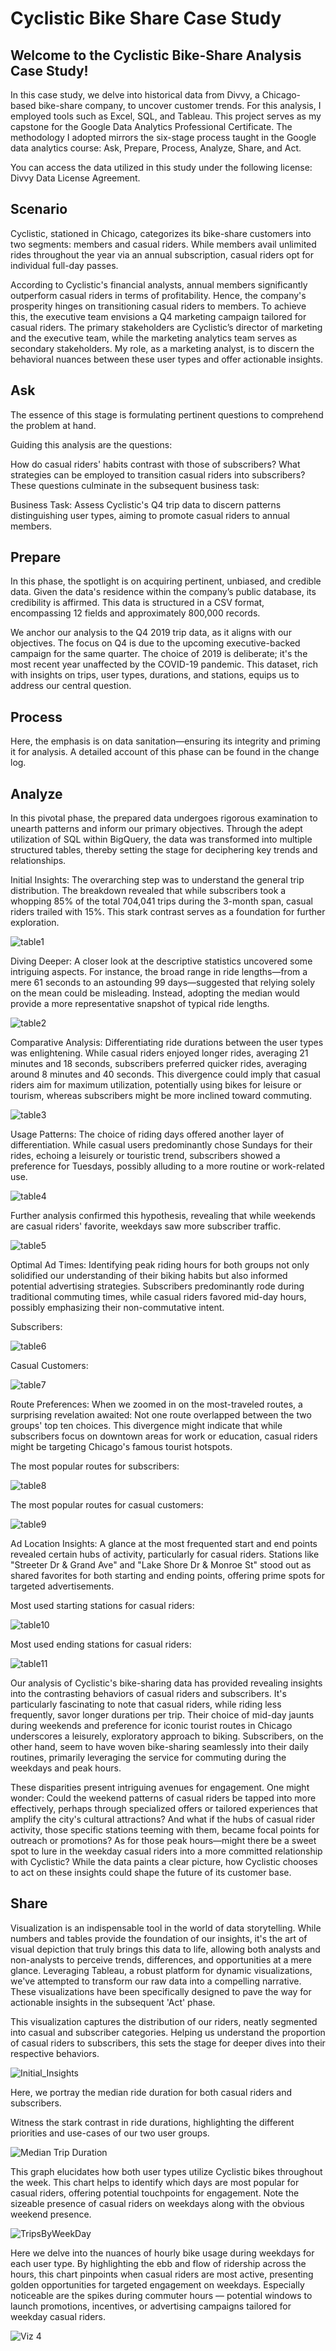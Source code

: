 # Cyclistic Bike Share Case Study

## Welcome to the Cyclistic Bike-Share Analysis Case Study!

In this case study, we delve into historical data from Divvy, a Chicago-based bike-share company, to uncover customer trends. For this analysis, I employed tools such as Excel, SQL, and Tableau. This project serves as my capstone for the Google Data Analytics Professional Certificate. The methodology I adopted mirrors the six-stage process taught in the Google data analytics course: Ask, Prepare, Process, Analyze, Share, and Act.

You can access the data utilized in this study under the following license: Divvy Data License Agreement.

## Scenario

Cyclistic, stationed in Chicago, categorizes its bike-share customers into two segments: members and casual riders. While members avail unlimited rides throughout the year via an annual subscription, casual riders opt for individual full-day passes.

According to Cyclistic's financial analysts, annual members significantly outperform casual riders in terms of profitability. Hence, the company's prosperity hinges on transitioning casual riders to members. To achieve this, the executive team envisions a Q4 marketing campaign tailored for casual riders. The primary stakeholders are Cyclistic’s director of marketing and the executive team, while the marketing analytics team serves as secondary stakeholders. My role, as a marketing analyst, is to discern the behavioral nuances between these user types and offer actionable insights.

## Ask

The essence of this stage is formulating pertinent questions to comprehend the problem at hand.

Guiding this analysis are the questions:

How do casual riders' habits contrast with those of subscribers?
What strategies can be employed to transition casual riders into subscribers?
These questions culminate in the subsequent business task:

Business Task: Assess Cyclistic's Q4 trip data to discern patterns distinguishing user types, aiming to promote casual riders to annual members.

## Prepare

In this phase, the spotlight is on acquiring pertinent, unbiased, and credible data. Given the data's residence within the company’s public database, its credibility is affirmed. This data is structured in a CSV format, encompassing 12 fields and approximately 800,000 records.

We anchor our analysis to the Q4 2019 trip data, as it aligns with our objectives. The focus on Q4 is due to the upcoming executive-backed campaign for the same quarter. The choice of 2019 is deliberate; it's the most recent year unaffected by the COVID-19 pandemic. This dataset, rich with insights on trips, user types, durations, and stations, equips us to address our central question.

## Process

Here, the emphasis is on data sanitation—ensuring its integrity and priming it for analysis. A detailed account of this phase can be found in the change log.

## Analyze

In this pivotal phase, the prepared data undergoes rigorous examination to unearth patterns and inform our primary objectives. Through the adept utilization of SQL within BigQuery, the data was transformed into multiple structured tables, thereby setting the stage for deciphering key trends and relationships.

Initial Insights: The overarching step was to understand the general trip distribution. The breakdown revealed that while subscribers took a whopping 85% of the total 704,041 trips during the 3-month span, casual riders trailed with 15%. This stark contrast serves as a foundation for further exploration.

![table1](https://github.com/MaazKCodes/cyclistic_data_analysis_project/assets/145296540/19b4233a-1dc4-40bf-b9dc-5ffa3a82c665)


Diving Deeper: A closer look at the descriptive statistics uncovered some intriguing aspects. For instance, the broad range in ride lengths—from a mere 61 seconds to an astounding 99 days—suggested that relying solely on the mean could be misleading. Instead, adopting the median would provide a more representative snapshot of typical ride lengths.

![table2](https://github.com/MaazKCodes/cyclistic_data_analysis_project/assets/145296540/03bf2aed-e688-4519-a376-d6390f062ede)


Comparative Analysis: Differentiating ride durations between the user types was enlightening. While casual riders enjoyed longer rides, averaging 21 minutes and 18 seconds, subscribers preferred quicker rides, averaging around 8 minutes and 40 seconds. This divergence could imply that casual riders aim for maximum utilization, potentially using bikes for leisure or tourism, whereas subscribers might be more inclined toward commuting.

![table3](https://github.com/MaazKCodes/cyclistic_data_analysis_project/assets/145296540/949c2178-72a9-4584-8930-134fc7b0321f)


Usage Patterns: The choice of riding days offered another layer of differentiation. While casual users predominantly chose Sundays for their rides, echoing a leisurely or touristic trend, subscribers showed a preference for Tuesdays, possibly alluding to a more routine or work-related use.

![table4](https://github.com/MaazKCodes/cyclistic_data_analysis_project/assets/145296540/4e959c64-c47b-437c-91a7-18efbcb71aff)

Further analysis confirmed this hypothesis, revealing that while weekends are casual riders' favorite, weekdays saw more subscriber traffic.

![table5](https://github.com/MaazKCodes/cyclistic_data_analysis_project/assets/145296540/457294d9-1765-4123-8ef4-a2e6c5fe4905)


Optimal Ad Times: Identifying peak riding hours for both groups not only solidified our understanding of their biking habits but also informed potential advertising strategies. Subscribers predominantly rode during traditional commuting times, while casual riders favored mid-day hours, possibly emphasizing their non-commutative intent.

Subscribers:

![table6](https://github.com/MaazKCodes/cyclistic_data_analysis_project/assets/145296540/82d5bb22-1dfb-4423-b44b-d5cf24b7aa23)


Casual Customers:

![table7](https://github.com/MaazKCodes/cyclistic_data_analysis_project/assets/145296540/b6c49dad-e84e-4585-9229-c329250d83f4)


Route Preferences: When we zoomed in on the most-traveled routes, a surprising revelation awaited: Not one route overlapped between the two groups' top ten choices. This divergence might indicate that while subscribers focus on downtown areas for work or education, casual riders might be targeting Chicago's famous tourist hotspots.

The most popular routes for subscribers:

![table8](https://github.com/MaazKCodes/cyclistic_data_analysis_project/assets/145296540/ba3e90e3-b3a0-4c52-93ab-aa7ecc423962)

The most popular routes for casual customers: 

![table9](https://github.com/MaazKCodes/cyclistic_data_analysis_project/assets/145296540/3f0e0e47-b86b-45e9-bf1e-368db3bc5227)

Ad Location Insights: A glance at the most frequented start and end points revealed certain hubs of activity, particularly for casual riders. Stations like "Streeter Dr & Grand Ave" and "Lake Shore Dr & Monroe St" stood out as shared favorites for both starting and ending points, offering prime spots for targeted advertisements.

Most used  starting stations for casual riders:

![table10](https://github.com/MaazKCodes/cyclistic_data_analysis_project/assets/145296540/998fbb1f-53e7-4bc6-83e8-757dde13d64d)

Most used ending stations for casual riders:

![table11](https://github.com/MaazKCodes/cyclistic_data_analysis_project/assets/145296540/7461844d-d8de-4d1e-94e3-d0c686791dcd)


Our analysis of Cyclistic's bike-sharing data has provided revealing insights into the contrasting behaviors of casual riders and subscribers. It's particularly fascinating to note that casual riders, while riding less frequently, savor longer durations per trip. Their choice of mid-day jaunts during weekends and preference for iconic tourist routes in Chicago underscores a leisurely, exploratory approach to biking. Subscribers, on the other hand, seem to have woven bike-sharing seamlessly into their daily routines, primarily leveraging the service for commuting during the weekdays and peak hours.

These disparities present intriguing avenues for engagement. One might wonder: Could the weekend patterns of casual riders be tapped into more effectively, perhaps through specialized offers or tailored experiences that amplify the city's cultural attractions? And what if the hubs of casual rider activity, those specific stations teeming with them, became focal points for outreach or promotions? As for those peak hours—might there be a sweet spot to lure in the weekday casual riders into a more committed relationship with Cyclistic? While the data paints a clear picture, how Cyclistic chooses to act on these insights could shape the future of its customer base.


## Share

Visualization is an indispensable tool in the world of data storytelling. While numbers and tables provide the foundation of our insights, it's the art of visual depiction that truly brings this data to life, allowing both analysts and non-analysts to perceive trends, differences, and opportunities at a mere glance. Leveraging Tableau, a robust platform for dynamic visualizations, we've attempted to transform our raw data into a compelling narrative. These visualizations have been specifically designed to pave the way for actionable insights in the subsequent 'Act' phase.

This visualization captures the distribution of our riders, neatly segmented into casual and subscriber categories. Helping us understand the proportion of casual riders to subscribers, this sets the stage for deeper dives into their respective behaviors.

![Initial_Insights](https://github.com/MaazKCodes/cyclistic_data_analysis_project/assets/145296540/c1b8436f-73ab-4896-b83e-dd1018e35d9a)

Here, we portray the median ride duration for both casual riders and subscribers.

Witness the stark contrast in ride durations, highlighting the different priorities and use-cases of our two user groups.

![Median Trip Duration](https://github.com/MaazKCodes/cyclistic_data_analysis_project/assets/145296540/7f054510-b0b7-4021-a58f-f69dd07484f1)

This graph elucidates how both user types utilize Cyclistic bikes throughout the week. This chart helps to identify which days are most popular for casual riders, offering potential touchpoints for engagement. Note the sizeable presence of casual riders on weekdays along with the obvious weekend presence.

![TripsByWeekDay](https://github.com/MaazKCodes/cyclistic_data_analysis_project/assets/145296540/2d932027-56fa-458c-9115-9d5273ac5075)

Here we delve into the nuances of hourly bike usage during weekdays for each user type. By highlighting the ebb and flow of ridership across the hours, this chart pinpoints when casual riders are most active, presenting golden opportunities for targeted engagement on weekdays. Especially noticeable are the spikes during commuter hours — potential windows to launch promotions, incentives, or advertising campaigns tailored for weekday casual riders.

![Viz 4](https://github.com/MaazKCodes/cyclistic_data_analysis_project/assets/145296540/bcd45c5f-8c93-408c-84fc-362914abd3b3)

